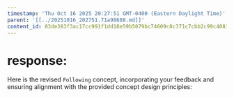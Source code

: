 ```yaml
---
timestamp: 'Thu Oct 16 2025 20:27:51 GMT-0400 (Eastern Daylight Time)'
parent: '[[../20251016_202751.71a98688.md]]'
content_id: 03de383f3ac17cc991f1dd18e59b5079bc74609c8c371c7cbb2c99c4081ecc60
---
```


# response:

Here is the revised `Following` concept, incorporating your feedback and ensuring alignment with the provided concept design principles:
